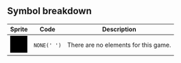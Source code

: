 <meta charset="UTF-8">

## Symbol breakdown
| Sprite | Code | Description |
| -------- | -------- | -------- |
|<img src="https://github.com/codenjoyme/codenjoy-lunolet/raw/master/src/main/webapp/resources/lunolet/sprite/none.png" style="width:40px;" /> | `NONE(' ')` | There are no elements for this game. | 
